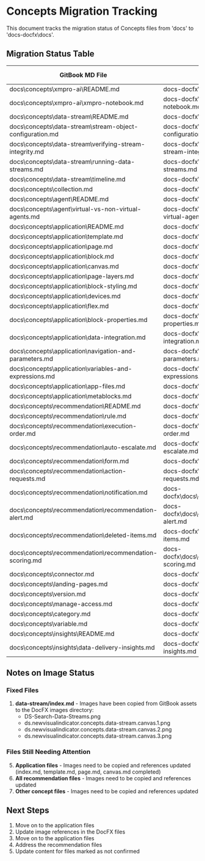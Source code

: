 # Concepts Migration Tracking

This document tracks the migration status of Concepts files from 'docs' to 'docs-docfx\docs'.

## Migration Status Table

| GitBook MD File | DocFX MD File | Content Confirmed | Images Correct | TOC Reachable |
|----------------|---------------|-------------------|----------------|---------------|
| docs\concepts\xmpro-ai\README.md | docs-docfx\docs\concepts\xmpro-ai\index.md | ✓ | ✓ | ✓ |
| docs\concepts\xmpro-ai\xmpro-notebook.md | docs-docfx\docs\concepts\xmpro-ai\xmpro-notebook.md | ✓ | ✓ | ✓ |
| docs\concepts\data-stream\README.md | docs-docfx\docs\concepts\data-stream\index.md | ✓ | ✓ | ✓ |
| docs\concepts\data-stream\stream-object-configuration.md | docs-docfx\docs\concepts\data-stream\stream-object-configuration.md | ✓ | ✓ | ✓ |
| docs\concepts\data-stream\verifying-stream-integrity.md | docs-docfx\docs\concepts\data-stream\verifying-stream-integrity.md | ✓ | ✓ | ✓ |
| docs\concepts\data-stream\running-data-streams.md | docs-docfx\docs\concepts\data-stream\running-data-streams.md | ✓ | ✓ | ✓ |
| docs\concepts\data-stream\timeline.md | docs-docfx\docs\concepts\data-stream\timeline.md | ✓ | ✓ | ✓ |
| docs\concepts\collection.md | docs-docfx\docs\concepts\collection.md | ✓ | ❌ | ✓ |
| docs\concepts\agent\README.md | docs-docfx\docs\concepts\agent\index.md | ✓ | ❌ | ✓ |
| docs\concepts\agent\virtual-vs-non-virtual-agents.md | docs-docfx\docs\concepts\agent\virtual-vs-non-virtual-agents.md | ✓ | ❌ | ✓ |
| docs\concepts\application\README.md | docs-docfx\docs\concepts\application\index.md | ✓ | ✓ | ✓ |
| docs\concepts\application\template.md | docs-docfx\docs\concepts\application\template.md | ✓ | ✓ | ✓ |
| docs\concepts\application\page.md | docs-docfx\docs\concepts\application\page.md | ✓ | ✓ | ✓ |
| docs\concepts\application\block.md | docs-docfx\docs\concepts\application\block.md | ❌ | ❌ | ✓ |
| docs\concepts\application\canvas.md | docs-docfx\docs\concepts\application\canvas.md | ✓ | ✓ | ✓ |
| docs\concepts\application\page-layers.md | docs-docfx\docs\concepts\application\page-layers.md | ✓ | ❌ | ✓ |
| docs\concepts\application\block-styling.md | docs-docfx\docs\concepts\application\block-styling.md | ❌ | ❌ | ✓ |
| docs\concepts\application\devices.md | docs-docfx\docs\concepts\application\devices.md | ✓ | ❌ | ✓ |
| docs\concepts\application\flex.md | docs-docfx\docs\concepts\application\flex.md | ✓ | ❌ | ✓ |
| docs\concepts\application\block-properties.md | docs-docfx\docs\concepts\application\block-properties.md | ❌ | ❌ | ✓ |
| docs\concepts\application\data-integration.md | docs-docfx\docs\concepts\application\data-integration.md | ❌ | ❌ | ✓ |
| docs\concepts\application\navigation-and-parameters.md | docs-docfx\docs\concepts\application\navigation-and-parameters.md | ✓ | ❌ | ✓ |
| docs\concepts\application\variables-and-expressions.md | docs-docfx\docs\concepts\application\variables-and-expressions.md | ✓ | ❌ | ✓ |
| docs\concepts\application\app-files.md | docs-docfx\docs\concepts\application\app-files.md | ✓ | ❌ | ✓ |
| docs\concepts\application\metablocks.md | docs-docfx\docs\concepts\application\metablocks.md | ✓ | N/A | ✓ |
| docs\concepts\recommendation\README.md | docs-docfx\docs\concepts\recommendation\index.md | ❌ | ❌ | ✓ |
| docs\concepts\recommendation\rule.md | docs-docfx\docs\concepts\recommendation\rule.md | ✓ | ❌ | ✓ |
| docs\concepts\recommendation\execution-order.md | docs-docfx\docs\concepts\recommendation\execution-order.md | ✓ | ❌ | ✓ |
| docs\concepts\recommendation\auto-escalate.md | docs-docfx\docs\concepts\recommendation\auto-escalate.md | ✓ | ❌ | ✓ |
| docs\concepts\recommendation\form.md | docs-docfx\docs\concepts\recommendation\form.md | ❌ | ❌ | ✓ |
| docs\concepts\recommendation\action-requests.md | docs-docfx\docs\concepts\recommendation\action-requests.md | ❌ | ❌ | ✓ |
| docs\concepts\recommendation\notification.md | docs-docfx\docs\concepts\recommendation\notification.md | ❌ | ❌ | ✓ |
| docs\concepts\recommendation\recommendation-alert.md | docs-docfx\docs\concepts\recommendation\recommendation-alert.md | ✓ | ❌ | ✓ |
| docs\concepts\recommendation\deleted-items.md | docs-docfx\docs\concepts\recommendation\deleted-items.md | ❌ | ❌ | ✓ |
| docs\concepts\recommendation\recommendation-scoring.md | docs-docfx\docs\concepts\recommendation\recommendation-scoring.md | ❌ | ❌ | ✓ |
| docs\concepts\connector.md | docs-docfx\docs\concepts\connector.md | ✓ | ❌ | ✓ |
| docs\concepts\landing-pages.md | docs-docfx\docs\concepts\landing-pages.md | ✓ | ❌ | ✓ |
| docs\concepts\version.md | docs-docfx\docs\concepts\version.md | ✓ | ❌ | ✓ |
| docs\concepts\manage-access.md | docs-docfx\docs\concepts\manage-access.md | ✓ | ❌ | ✓ |
| docs\concepts\category.md | docs-docfx\docs\concepts\category.md | ✓ | ❌ | ✓ |
| docs\concepts\variable.md | docs-docfx\docs\concepts\variable.md | ✓ | ❌ | ✓ |
| docs\concepts\insights\README.md | docs-docfx\docs\concepts\insights\index.md | ✓ | N/A | ✓ |
| docs\concepts\insights\data-delivery-insights.md | docs-docfx\docs\concepts\insights\data-delivery-insights.md | ❌ | N/A | ✓ |

## Notes on Image Status

### Fixed Files
1. **data-stream/index.md** - Images have been copied from GitBook assets to the DocFX images directory:
   - DS-Search-Data-Streams.png
   - ds.newvisualindicator.concepts.data-stream.canvas.1.png
   - ds.newvisualindicator.concepts.data-stream.canvas.2.png
   - ds.newvisualindicator.concepts.data-stream.canvas.3.png

### Files Still Needing Attention
5. **Application files** - Images need to be copied and references updated (index.md, template.md, page.md, canvas.md completed)
6. **All recommendation files** - Images need to be copied and references updated
7. **Other concept files** - Images need to be copied and references updated

## Next Steps
1. Move on to the application files
2. Update image references in the DocFX files
3. Move on to the application files
4. Address the recommendation files
5. Update content for files marked as not confirmed

